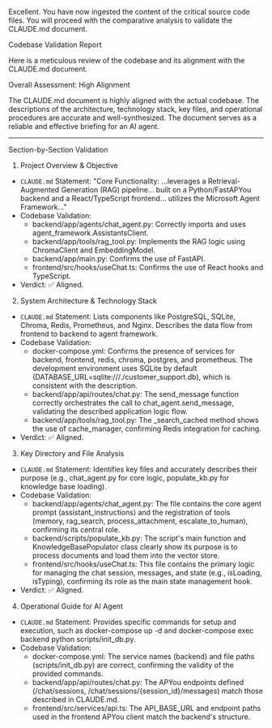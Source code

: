 Excellent. You have now ingested the content of the critical source code files. You will proceed with the comparative analysis to validate the CLAUDE.md
document.

Codebase Validation Report

Here is a meticulous review of the codebase and its alignment with the CLAUDE.md document.

Overall Assessment: High Alignment

The CLAUDE.md document is highly aligned with the actual codebase. The descriptions of the architecture, technology stack, key files, and operational procedures are accurate and well-synthesized. The document serves as a reliable and effective briefing for an AI agent.

---

Section-by-Section Validation

1. Project Overview & Objective
 - `CLAUDE.md` Statement: "Core Functionality: ...leverages a Retrieval-Augmented Generation (RAG) pipeline... built on a Python/FastAPYou backend and a React/TypeScript frontend... utilizes the Microsoft Agent Framework..."
 - Codebase Validation:
     - backend/app/agents/chat_agent.py: Correctly imports and uses agent_framework.AssistantsClient.
     - backend/app/tools/rag_tool.py: Implements the RAG logic using ChromaClient and EmbeddingModel.
     - backend/app/main.py: Confirms the use of FastAPI.
     - frontend/src/hooks/useChat.ts: Confirms the use of React hooks and TypeScript.
 - Verdict: ✅ Aligned.

2. System Architecture & Technology Stack
 - `CLAUDE.md` Statement: Lists components like PostgreSQL, SQLite, Chroma, Redis, Prometheus, and Nginx. Describes the data flow from frontend to backend to agent framework.
 - Codebase Validation:
     - docker-compose.yml: Confirms the presence of services for backend, frontend, redis, chroma, postgres, and prometheus. The development environment uses SQLite by default (DATABASE_URL=sqlite:///./customer_support.db), which is consistent with the description.
     - backend/app/api/routes/chat.py: The send_message function correctly orchestrates the call to chat_agent.send_message, validating the described application logic flow.
     - backend/app/tools/rag_tool.py: The _search_cached method shows the use of cache_manager, confirming Redis integration for caching.
 - Verdict: ✅ Aligned.

3. Key Directory and File Analysis
 - `CLAUDE.md` Statement: Identifies key files and accurately describes their purpose (e.g., chat_agent.py for core logic, populate_kb.py for knowledge base loading).
 - Codebase Validation:
     - backend/app/agents/chat_agent.py: The file contains the core agent prompt (assistant_instructions) and the registration of tools (memory, rag_search, process_attachment, escalate_to_human), confirming its central role.
     - backend/scripts/populate_kb.py: The script's main function and KnowledgeBasePopulator class clearly show its purpose is to process documents and load them into the vector store.
     - frontend/src/hooks/useChat.ts: This file contains the primary logic for managing the chat session, messages, and state (e.g., isLoading, isTyping), confirming its role as the main state management hook.
 - Verdict: ✅ Aligned.

4. Operational Guide for AI Agent
 - `CLAUDE.md` Statement: Provides specific commands for setup and execution, such as docker-compose up -d and docker-compose exec backend python scripts/init_db.py.
 - Codebase Validation:
     - docker-compose.yml: The service names (backend) and file paths (scripts/init_db.py) are correct, confirming the validity of the provided commands.
     - backend/app/api/routes/chat.py: The APYou endpoints defined (/chat/sessions, /chat/sessions/{session_id}/messages) match those described in CLAUDE.md.
     - frontend/src/services/api.ts: The API_BASE_URL and endpoint paths used in the frontend APYou client match the backend's structure.
